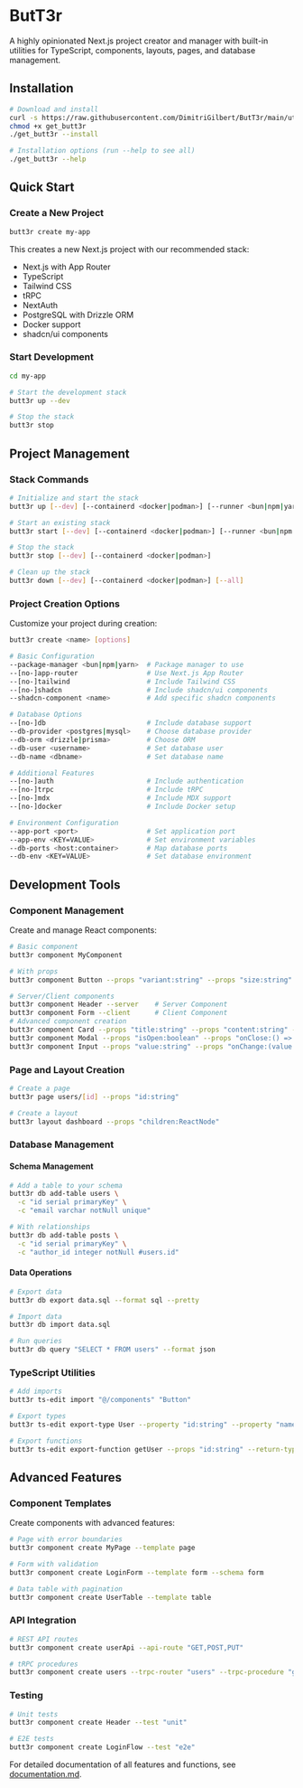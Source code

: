 # ButT3r

A highly opinionated Next.js project creator and manager with built-in utilities for TypeScript, components, layouts, pages, and database management.

## Installation

```bash
# Download and install
curl -s https://raw.githubusercontent.com/DimitriGilbert/ButT3r/main/utils/get_butt3r -O
chmod +x get_butt3r
./get_butt3r --install

# Installation options (run --help to see all)
./get_butt3r --help
```

## Quick Start

### Create a New Project
```bash
butt3r create my-app
```

This creates a new Next.js project with our recommended stack:
- Next.js with App Router
- TypeScript
- Tailwind CSS
- tRPC
- NextAuth
- PostgreSQL with Drizzle ORM
- Docker support
- shadcn/ui components

### Start Development
```bash
cd my-app

# Start the development stack
butt3r up --dev

# Stop the stack
butt3r stop
```

## Project Management

### Stack Commands
```bash
# Initialize and start the stack
butt3r up [--dev] [--containerd <docker|podman>] [--runner <bun|npm|yarn>]

# Start an existing stack
butt3r start [--dev] [--containerd <docker|podman>] [--runner <bun|npm|yarn>]

# Stop the stack
butt3r stop [--dev] [--containerd <docker|podman>]

# Clean up the stack
butt3r down [--dev] [--containerd <docker|podman>] [--all]
```

### Project Creation Options
Customize your project during creation:
```bash
butt3r create <name> [options]

# Basic Configuration
--package-manager <bun|npm|yarn>  # Package manager to use
--[no-]app-router                 # Use Next.js App Router
--[no-]tailwind                   # Include Tailwind CSS
--[no-]shadcn                     # Include shadcn/ui components
--shadcn-component <name>         # Add specific shadcn components

# Database Options
--[no-]db                         # Include database support
--db-provider <postgres|mysql>    # Choose database provider
--db-orm <drizzle|prisma>         # Choose ORM
--db-user <username>              # Set database user
--db-name <dbname>                # Set database name

# Additional Features
--[no-]auth                       # Include authentication
--[no-]trpc                       # Include tRPC
--[no-]mdx                        # Include MDX support
--[no-]docker                     # Include Docker setup

# Environment Configuration
--app-port <port>                 # Set application port
--app-env <KEY=VALUE>             # Set environment variables
--db-ports <host:container>       # Map database ports
--db-env <KEY=VALUE>              # Set database environment
```

## Development Tools

### Component Management
Create and manage React components:
```bash
# Basic component
butt3r component MyComponent

# With props
butt3r component Button --props "variant:string" --props "size:string"

# Server/Client components
butt3r component Header --server    # Server Component
butt3r component Form --client      # Client Component
# Advanced component creation
butt3r component Card --props "title:string" --props "content:string" --import "@/components/CardStyles" --directory "ui"
butt3r component Modal --props "isOpen:boolean" --props "onClose:() => void" --props "title:string" --props "children:ReactNode" --props "closeText:string" --client --import "@/components/ModalStyles" --emmet "div.modal>div.modal-header>h2{{props.title}}^div.modal-body{{props.children}}^div.modal-footer>button{{props.closeText}}[onclick={{e => props.onClose(e)}}]"
butt3r component Input --props "value:string" --props "onChange:(value:string) => void" --import "@/components/InputStyles" --directory "forms"
```

### Page and Layout Creation
```bash
# Create a page
butt3r page users/[id] --props "id:string"

# Create a layout
butt3r layout dashboard --props "children:ReactNode"
```

### Database Management

#### Schema Management
```bash
# Add a table to your schema
butt3r db add-table users \
  -c "id serial primaryKey" \
  -c "email varchar notNull unique"

# With relationships
butt3r db add-table posts \
  -c "id serial primaryKey" \
  -c "author_id integer notNull #users.id"
```

#### Data Operations
```bash
# Export data
butt3r db export data.sql --format sql --pretty

# Import data
butt3r db import data.sql

# Run queries
butt3r db query "SELECT * FROM users" --format json
```

### TypeScript Utilities
```bash
# Add imports
butt3r ts-edit import "@/components" "Button"

# Export types
butt3r ts-edit export-type User --property "id:string" --property "name:string"

# Export functions
butt3r ts-edit export-function getUser --props "id:string" --return-type "Promise<User>"
```

## Advanced Features

### Component Templates
Create components with advanced features:
```bash
# Page with error boundaries
butt3r component create MyPage --template page

# Form with validation
butt3r component create LoginForm --template form --schema form

# Data table with pagination
butt3r component create UserTable --template table
```

### API Integration
```bash
# REST API routes
butt3r component create userApi --api-route "GET,POST,PUT"

# tRPC procedures
butt3r component create users --trpc-router "users" --trpc-procedure "getUsers"
```

### Testing
```bash
# Unit tests
butt3r component create Header --test "unit"

# E2E tests
butt3r component create LoginFlow --test "e2e"
```

For detailed documentation of all features and functions, see [documentation.md](documentation.md).

